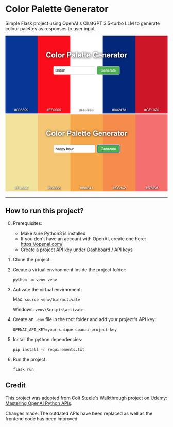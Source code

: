 # Color Palette Generator


Simple Flask project using OpenAI's ChatGPT 3.5-turbo LLM to generate colour palettes as responses to user input.

![British colors](british-colors.png)
![Happy Hour colors](happy-hour.png)

---

## How to run this project?


0. Prerequisites: 

    - Make sure Python3 is installed.
    - If you don't have an account with OpenAI, create one here: https://openai.com/
    - Create a project API key under Dashboard / API keys

1. Clone the project.

2. Create a virtual environment inside the project folder:

    `python -m venv venv`

3. Activate the virtual environment:


    Mac: `source venv/bin/activate`


    Windows: `venv\Scripts\activate`


4. Create an `.env` file in the root folder and add your project's API key:

    `OPENAI_API_KEY=your-unique-opanai-project-key`


5. Install the python dependencies:

    `pip install -r requirements.txt`


6. Run the project:

    `flask run`


## Credit

This project was adopted from Colt Steele's Walkthrough project on Udemy: [Mastering OpenAI Python APIs](https://www.udemy.com/course/mastering-openai/?couponCode=24T3MT53024).

Changes made: The outdated APIs have been replaced as well as the frontend code has been improved.